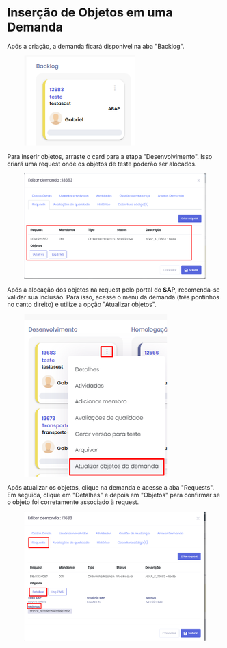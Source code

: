 # Inserção de Objetos em uma Demanda

Após a criação, a demanda ficará disponível na aba "Backlog".

<figure><img src="../.gitbook/assets/image (143).png" alt=""><figcaption></figcaption></figure>

Para inserir objetos, arraste o card para a etapa "Desenvolvimento". Isso criará uma request onde os objetos de teste poderão ser alocados.

<figure><img src="../.gitbook/assets/image (144).png" alt=""><figcaption></figcaption></figure>

Após a alocação dos objetos na request pelo portal do **SAP**, recomenda-se validar sua inclusão. Para isso, acesse o menu da demanda (três pontinhos no canto direito) e utilize a opção "Atualizar objetos".

<figure><img src="../.gitbook/assets/image (145).png" alt=""><figcaption></figcaption></figure>

Após atualizar os objetos, clique na demanda e acesse a aba "Requests". Em seguida, clique em "Detalhes" e depois em "Objetos" para confirmar se o objeto foi corretamente associado à request.

<figure><img src="../.gitbook/assets/image (146).png" alt=""><figcaption></figcaption></figure>
